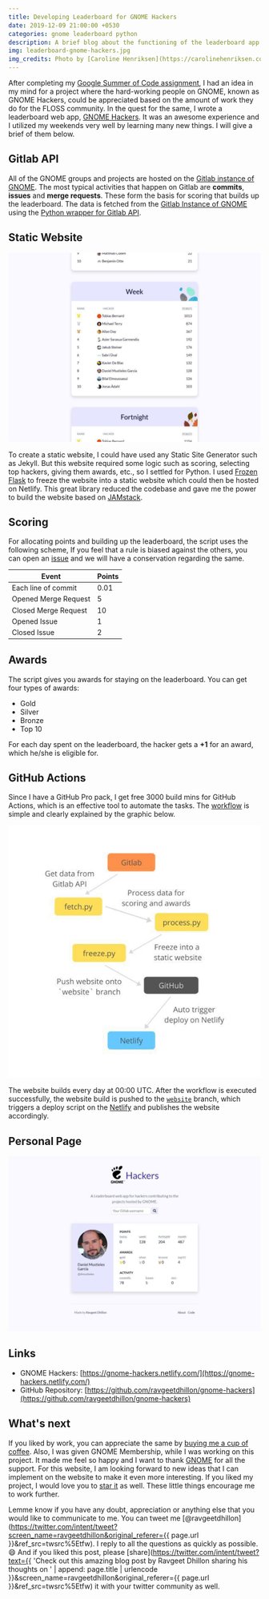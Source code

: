 ```yaml
---
title: Developing Leaderboard for GNOME Hackers
date: 2019-12-09 21:00:00 +0530
categories: gnome leaderboard python
description: A brief blog about the functioning of the leaderboard app for GNOME hackers.
img: leaderboard-gnome-hackers.jpg
img_credits: Photo by [Caroline Henriksen](https://carolinehenriksen.com) on [Google Photos](https://photos.google.com/share/AF1QipPqv9MoU2llzgv4BXQRLcB0Gwt_Mf76SRW6iVLOjQ4ewghdhA_qUt-EXpFj5mLH0w/photo/AF1QipOyv0XXaekPaSgIASabWh3Ui2d9cpTFFH_luho?key=QllvRWM4ekkwZGoxQTJDWDJxWHFOUGVjVDJWMmF3)
---
```


After completing my [Google Summer of Code assignment](/blog/final-report-gsoc-2019/), I had an idea in my mind for a project where the hard-working people on GNOME, known as GNOME Hackers, could be appreciated based on the amount of work they do for the FLOSS community. In the quest for the same, I wrote a leaderboard web app, [GNOME Hackers](https://gnome-hackers.netlify.com/). It was an awesome experience and I utilized my weekends very well by learning many new things. I will give a brief of them below.

## Gitlab API

All of the GNOME groups and projects are hosted on the [Gitlab instance of GNOME](http://gitlab.gnome.org/). The most typical activities that happen on Gitlab are **commits**, **issues** and **merge requests**. These form the basis for scoring that builds up the leaderboard. The data is fetched from the [Gitlab Instance of GNOME](https://gitlab.gnome.org/) using the [Python wrapper for Gitlab API](https://github.com/python-gitlab/python-gitlab/).

## Static Website

![Landing page for GNOME Hackers :c-shadow](/assets/img/blog/gnome-hackers-main.jpg)

To create a static website, I could have used any Static Site Generator such as Jekyll. But this website required some logic such as scoring, selecting top hackers, giving them awards, etc., so I settled for Python. I used [Frozen Flask](https://pythonhosted.org/Frozen-Flask/) to freeze the website into a static website which could then be hosted on Netlify. This great library reduced the codebase and gave me the power to build the website based on [JAMstack](https://jamstack.org/).

## Scoring

For allocating points and building up the leaderboard, the script uses the following scheme, If you feel that a rule is biased against the others, you can open an [issue](https://github.com/ravgeetdhillon/gnome-hackers/issues) and we will have a conservation regarding the same.

| Event                | Points |
| -------------------- | ------ |
| Each line of commit  | 0.01   |
| Opened Merge Request | 5      |
| Closed Merge Request | 10     |
| Opened Issue         | 1      |
| Closed Issue         | 2      |

## Awards

The script gives you awards for staying on the leaderboard. You can get four types of awards:

* Gold
* Silver
* Bronze
* Top 10

For each day spent on the leaderboard, the hacker gets a **+1** for an award, which he/she is eligible for.

## GitHub Actions

Since I have a GitHub Pro pack, I get free 3000 build mins for GitHub Actions, which is an effective tool to automate the tasks. The [workflow](https://github.com/ravgeetdhillon/gnome-hackers/actions) is simple and clearly explained by the graphic below.

![Workflow for GNOME Hackers :c-shadow](/assets/img/blog/gnome-hackers-workflow.jpg)

The website builds every day at 00:00 UTC. After the workflow is executed successfully, the website build is pushed to the [`website`](https://github.com/ravgeetdhillon/gnome-hackers/tree/website) branch, which triggers a deploy script on the [Netlify](https://app.netlify.com/sites/gnome-hackers/deploys) and publishes the website accordingly.

## Personal Page

![Personal Profile page for GNOME Hackers :c-shadow](/assets/img/blog/gnome-hackers-personal-profile.jpg)

## Links

* GNOME Hackers: [https://gnome-hackers.netlify.com/](https://gnome-hackers.netlify.com/)
* GitHub Repository: [https://github.com/ravgeetdhillon/gnome-hackers](https://github.com/ravgeetdhillon/gnome-hackers)

## What's next

If you liked by work, you can appreciate the same by [buying me a cup of coffee](https://www.buymeacoffee.com/ravgeetdhillon). Also, I was given GNOME Membership, while I was working on this project. It made me feel so happy and I want to thank [GNOME](https://gnome.org/) for all the support. For this website, I am looking forward to new ideas that I can implement on the website to make it even more interesting. If you liked my project, I would love you to [star it](https://github.com/ravgeetdhillon/gnome-hackers) as well. These little things encourage me to work further.

Lemme know if you have any doubt, appreciation or anything else that you would like to communicate to me. You can tweet me [@ravgeetdhillon](https://twitter.com/intent/tweet?screen_name=ravgeetdhillon&original_referer={{ page.url }}&ref_src=twsrc%5Etfw). I reply to all the questions as quickly as possible. 😄 And if you liked this post, please [share](https://twitter.com/intent/tweet?text={{ 'Check out this amazing blog post by Ravgeet Dhillon sharing his thoughts on ' | append: page.title | urlencode }}&screen_name=ravgeetdhillon&original_referer={{ page.url }}&ref_src=twsrc%5Etfw) it with your twitter community as well.
